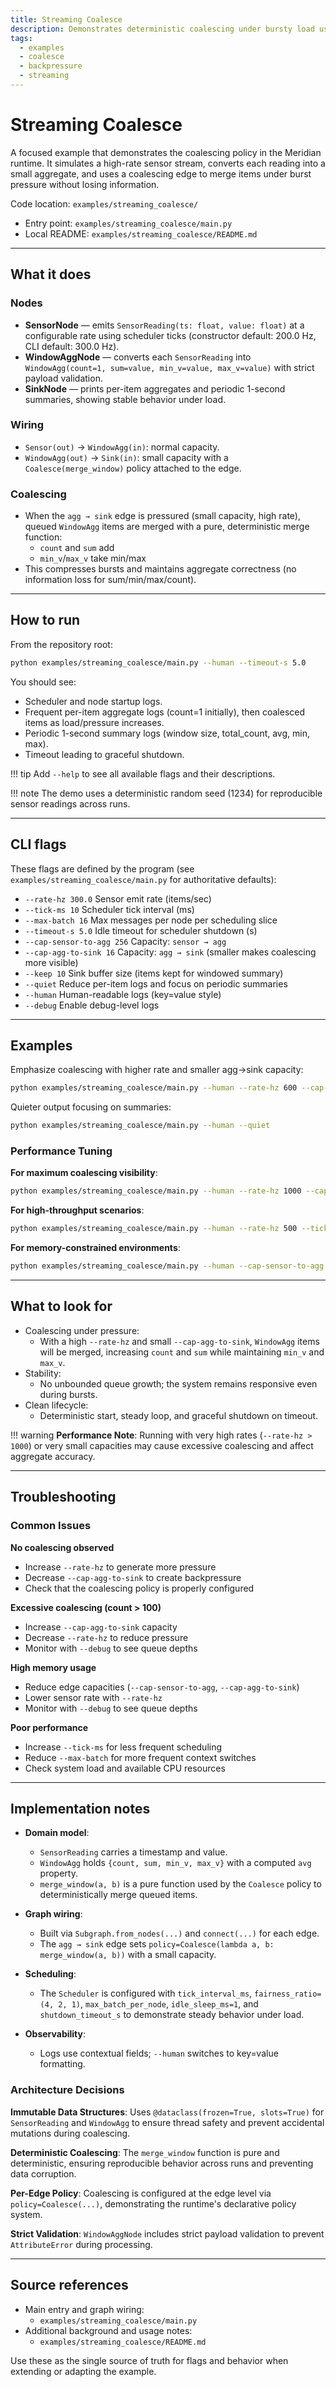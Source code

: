 ```yaml
---
title: Streaming Coalesce
description: Demonstrates deterministic coalescing under bursty load using a per-edge coalescing policy.
tags:
  - examples
  - coalesce
  - backpressure
  - streaming
---
```


# Streaming Coalesce

A focused example that demonstrates the coalescing policy in the Meridian runtime. It simulates a high-rate sensor stream, converts each reading into a small aggregate, and uses a coalescing edge to merge items under burst pressure without losing information.

Code location: `examples/streaming_coalesce/`

- Entry point: `examples/streaming_coalesce/main.py`
- Local README: `examples/streaming_coalesce/README.md`

---

## What it does

### Nodes

- **SensorNode** — emits `SensorReading(ts: float, value: float)` at a configurable rate using scheduler ticks (constructor default: 200.0 Hz, CLI default: 300.0 Hz).
- **WindowAggNode** — converts each `SensorReading` into `WindowAgg(count=1, sum=value, min_v=value, max_v=value)` with strict payload validation.
- **SinkNode** — prints per-item aggregates and periodic 1-second summaries, showing stable behavior under load.

### Wiring

- `Sensor(out)` → `WindowAgg(in)`: normal capacity.
- `WindowAgg(out)` → `Sink(in)`: small capacity with a `Coalesce(merge_window)` policy attached to the edge.

### Coalescing

- When the `agg → sink` edge is pressured (small capacity, high rate), queued `WindowAgg` items are merged with a pure, deterministic merge function:
  - `count` and `sum` add
  - `min_v`/`max_v` take min/max
- This compresses bursts and maintains aggregate correctness (no information loss for sum/min/max/count).

---

## How to run

From the repository root:

```bash
python examples/streaming_coalesce/main.py --human --timeout-s 5.0
```

You should see:

- Scheduler and node startup logs.
- Frequent per-item aggregate logs (count=1 initially), then coalesced items as load/pressure increases.
- Periodic 1-second summary logs (window size, total_count, avg, min, max).
- Timeout leading to graceful shutdown.

!!! tip
    Add `--help` to see all available flags and their descriptions.

!!! note
    The demo uses a deterministic random seed (1234) for reproducible sensor readings across runs.

---

## CLI flags

These flags are defined by the program (see `examples/streaming_coalesce/main.py` for authoritative defaults):

- `--rate-hz 300.0`         Sensor emit rate (items/sec)
- `--tick-ms 10`            Scheduler tick interval (ms)
- `--max-batch 16`          Max messages per node per scheduling slice
- `--timeout-s 5.0`         Idle timeout for scheduler shutdown (s)
- `--cap-sensor-to-agg 256` Capacity: `sensor → agg`
- `--cap-agg-to-sink 16`    Capacity: `agg → sink` (smaller makes coalescing more visible)
- `--keep 10`               Sink buffer size (items kept for windowed summary)
- `--quiet`                 Reduce per-item logs and focus on periodic summaries
- `--human`                 Human-readable logs (key=value style)
- `--debug`                 Enable debug-level logs

---

## Examples

Emphasize coalescing with higher rate and smaller agg→sink capacity:
```bash
python examples/streaming_coalesce/main.py --human --rate-hz 600 --cap-agg-to-sink 8
```

Quieter output focusing on summaries:
```bash
python examples/streaming_coalesce/main.py --human --quiet
```

### Performance Tuning

**For maximum coalescing visibility**:
```bash
python examples/streaming_coalesce/main.py --human --rate-hz 1000 --cap-agg-to-sink 4
```

**For high-throughput scenarios**:
```bash
python examples/streaming_coalesce/main.py --human --rate-hz 500 --tick-ms 5 --max-batch 32 --cap-sensor-to-agg 512
```

**For memory-constrained environments**:
```bash
python examples/streaming_coalesce/main.py --human --cap-sensor-to-agg 64 --cap-agg-to-sink 8 --rate-hz 100
```

---

## What to look for

- Coalescing under pressure:
    - With a high `--rate-hz` and small `--cap-agg-to-sink`, `WindowAgg` items will be merged, increasing `count` and `sum` while maintaining `min_v` and `max_v`.
- Stability:
    - No unbounded queue growth; the system remains responsive even during bursts.
- Clean lifecycle:
    - Deterministic start, steady loop, and graceful shutdown on timeout.

!!! warning
    **Performance Note**: Running with very high rates (`--rate-hz > 1000`) or very small capacities may cause excessive coalescing and affect aggregate accuracy.

---

## Troubleshooting

### Common Issues

**No coalescing observed**

- Increase `--rate-hz` to generate more pressure
- Decrease `--cap-agg-to-sink` to create backpressure
- Check that the coalescing policy is properly configured

**Excessive coalescing (count > 100)**

- Increase `--cap-agg-to-sink` capacity
- Decrease `--rate-hz` to reduce pressure
- Monitor with `--debug` to see queue depths

**High memory usage**

- Reduce edge capacities (`--cap-sensor-to-agg`, `--cap-agg-to-sink`)
- Lower sensor rate with `--rate-hz`
- Monitor with `--debug` to see queue depths

**Poor performance**

- Increase `--tick-ms` for less frequent scheduling
- Reduce `--max-batch` for more frequent context switches
- Check system load and available CPU resources

---

## Implementation notes

- **Domain model**:

    - `SensorReading` carries a timestamp and value.
    - `WindowAgg` holds `{count, sum, min_v, max_v}` with a computed `avg` property.
    - `merge_window(a, b)` is a pure function used by the `Coalesce` policy to deterministically merge queued items.

- **Graph wiring**:

    - Built via `Subgraph.from_nodes(...)` and `connect(...)` for each edge.
    - The `agg → sink` edge sets `policy=Coalesce(lambda a, b: merge_window(a, b))` with a small capacity.

- **Scheduling**:

    - The `Scheduler` is configured with `tick_interval_ms`, `fairness_ratio=(4, 2, 1)`, `max_batch_per_node`, `idle_sleep_ms=1`, and `shutdown_timeout_s` to demonstrate steady behavior under load.

- **Observability**:

    - Logs use contextual fields; `--human` switches to key=value formatting.

### Architecture Decisions

**Immutable Data Structures**: Uses `@dataclass(frozen=True, slots=True)` for `SensorReading` and `WindowAgg` to ensure thread safety and prevent accidental mutations during coalescing.

**Deterministic Coalescing**: The `merge_window` function is pure and deterministic, ensuring reproducible behavior across runs and preventing data corruption.

**Per-Edge Policy**: Coalescing is configured at the edge level via `policy=Coalesce(...)`, demonstrating the runtime's declarative policy system.

**Strict Validation**: `WindowAggNode` includes strict payload validation to prevent `AttributeError` during processing.

---

## Source references

- Main entry and graph wiring:
    - `examples/streaming_coalesce/main.py`
- Additional background and usage notes:
    - `examples/streaming_coalesce/README.md`

Use these as the single source of truth for flags and behavior when extending or adapting the example.
